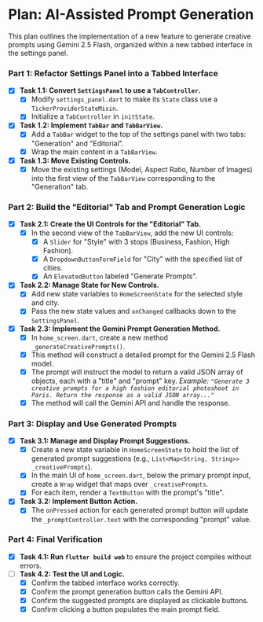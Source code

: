 # Plan: AI-Assisted Prompt Generation

This plan outlines the implementation of a new feature to generate creative prompts using Gemini 2.5 Flash, organized within a new tabbed interface in the settings panel.

### Part 1: Refactor Settings Panel into a Tabbed Interface

- [x] **Task 1.1: Convert `SettingsPanel` to use a `TabController`.**
  - [x] Modify `settings_panel.dart` to make its `State` class use a `TickerProviderStateMixin`.
  - [x] Initialize a `TabController` in `initState`.

- [x] **Task 1.2: Implement `TabBar` and `TabBarView`.**
  - [x] Add a `TabBar` widget to the top of the settings panel with two tabs: "Generation" and "Editorial".
  - [x] Wrap the main content in a `TabBarView`.

- [x] **Task 1.3: Move Existing Controls.**
  - [x] Move the existing settings (Model, Aspect Ratio, Number of Images) into the first view of the `TabBarView` corresponding to the "Generation" tab.

### Part 2: Build the "Editorial" Tab and Prompt Generation Logic

- [x] **Task 2.1: Create the UI Controls for the "Editorial" Tab.**
  - [x] In the second view of the `TabBarView`, add the new UI controls:
    - [x] A `Slider` for "Style" with 3 stops (Business, Fashion, High Fashion).
    - [x] A `DropdownButtonFormField` for "City" with the specified list of cities.
    - [x] An `ElevatedButton` labeled "Generate Prompts".

- [x] **Task 2.2: Manage State for New Controls.**
  - [x] Add new state variables to `HomeScreenState` for the selected style and city.
  - [x] Pass the new state values and `onChanged` callbacks down to the `SettingsPanel`.

- [x] **Task 2.3: Implement the Gemini Prompt Generation Method.**
  - [x] In `home_screen.dart`, create a new method `_generateCreativePrompts()`.
  - [x] This method will construct a detailed prompt for the Gemini 2.5 Flash model.
  - [x] The prompt will instruct the model to return a valid JSON array of objects, each with a "title" and "prompt" key. *Example: `"Generate 3 creative prompts for a high fashion editorial photoshoot in Paris. Return the response as a valid JSON array..."`*
  - [x] The method will call the Gemini API and handle the response.

### Part 3: Display and Use Generated Prompts

- [x] **Task 3.1: Manage and Display Prompt Suggestions.**
  - [x] Create a new state variable in `HomeScreenState` to hold the list of generated prompt suggestions (e.g., `List<Map<String, String>> _creativePrompts`).
  - [x] In the main UI of `home_screen.dart`, below the primary prompt input, create a `Wrap` widget that maps over `_creativePrompts`.
  - [x] For each item, render a `TextButton` with the prompt's "title".

- [x] **Task 3.2: Implement Button Action.**
  - [x] The `onPressed` action for each generated prompt button will update the `_promptController.text` with the corresponding "prompt" value.

### Part 4: Final Verification

- [x] **Task 4.1: Run `flutter build web`** to ensure the project compiles without errors.
- [ ] **Task 4.2: Test the UI and Logic.**
  - [x] Confirm the tabbed interface works correctly.
  - [x] Confirm the prompt generation button calls the Gemini API.
  - [x] Confirm the suggested prompts are displayed as clickable buttons.
  - [x] Confirm clicking a button populates the main prompt field.
